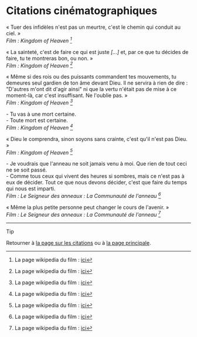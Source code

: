 # Citations cinématographiques


<!--------------------------------------------->
<!------------- Kinkdom of Heaven ------------->
<!--------------------------------------------->

« Tuer des infidèles n'est pas un meurtre, c'est le chemin qui conduit au ciel. »  
*Film : Kingdom of Heaven [^Kingdom-of-Heaven]*


« La sainteté, c'est de faire ce qui est juste *[...]* et, par ce que tu décides de faire, tu te montreras bon, ou non. »  
*Film : Kingdom of Heaven [^Kingdom-of-Heaven]*


« Même si des rois ou des puissants commandent tes mouvements, tu demeures seul gardien de ton âme devant Dieu. Il ne servira à rien de dire : "D'autres m'ont dit d'agir ainsi" ni que la vertu n'était pas de mise à ce moment-là, car c'est insuffisant. Ne l'oublie pas. »  
*Film : Kingdom of Heaven [^Kingdom-of-Heaven]*


\- Tu vas à une mort certaine.  
\- Toute mort est certaine.  
*Film : Kingdom of Heaven [^Kingdom-of-Heaven]*


« Dieu le comprendra, sinon soyons sans crainte, c'est qu'il n'est pas Dieu. »  
*Film : Kingdom of Heaven [^Kingdom-of-Heaven]*



[^Kingdom-of-Heaven]: La page wikipedia du film : [ici](https://fr.wikipedia.org/wiki/Kingdom_of_Heaven)




<!--------------------------------------------->
<!--------- Le Seigneur des anneaux 1 --------->
<!--------------------------------------------->

\- Je voudrais que l'anneau ne soit jamais venu à moi. Que rien de tout ceci ne se soit passé.  
\- Comme tous ceux qui vivent des heures si sombres, mais ce n'est pas à eux de décider. Tout ce que nous devons décider, c'est que faire du temps qui nous est imparti.  
*Film : Le Seigneur des anneaux : La Communauté de l'anneau [^Seigneur-des-anneaux-1]*


« Même la plus petite personne peut changer le cours de l'avenir. »  
*Film : Le Seigneur des anneaux : La Communauté de l'anneau [^Seigneur-des-anneaux-1]*



[^Seigneur-des-anneaux-1]: La page wikipedia du film : [ici](https://fr.wikipedia.org/wiki/Le_Seigneur_des_anneaux_:_La_Communauté_de_l%27anneau)




<!--------------------------------------------->
<!------------------- Titre ------------------->
<!--------------------------------------------->

<!--
« citation »  
*Film : titre [^titre]*


\- blablabla  
\- blablabla.  
*Film : titre [^titre]*



[^titre]: référence
-->




---

> [!TIP]  
> Retourner à [la page sur les citations](README.md) ou à [la page principale](../README.md).